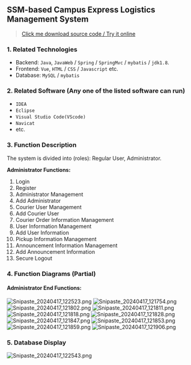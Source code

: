 ## SSM-based Campus Express Logistics Management System

> [Click me download source code / Try it online](https://www.devquizdone.online/detail/1edf23c7010442fb9fbbeb2bbcd8c1ea/ghb20250916) 


### 1. Related Technologies
- Backend: `Java`, `JavaWeb` / `Spring` / `SpringMvc` / `mybatis` / `jdk1.8`.
- Frontend: `Vue`, `HTML` / `CSS` / `Javascript` etc.
- Database: `MySQL` / `mybatis`

### 2. Related Software (Any one of the listed software can run)
- `IDEA`
- `Eclipse`
- `Visual Studio Code(VScode)`
- `Navicat`
- etc.

### 3. Function Description
The system is divided into (roles): Regular User, Administrator.

**Administrator Functions:**
1. Login
2. Register
3. Administrator Management
4. Add Administrator
5. Courier User Management
6. Add Courier User
7. Courier Order Information Management
8. User Information Management
9. Add User Information
10. Pickup Information Management
11. Announcement Information Management
12. Add Announcement Information
13. Secure Logout

### 4. Function Diagrams (Partial)

#### Administrator End Functions:
![Snipaste_20240417_122523.png](https://store.ptcc9.top/notmaker/user_upload/3bd80f18ce8947948de216e157f71105/2024-04-17%2012:36:55_Snipaste_2024-04-17_12-25-23.png)
![Snipaste_20240417_121754.png](https://store.ptcc9.top/notmaker/user_upload/3bd80f18ce8947948de216e157f71105/2024-04-17%2012:37:03_Snipaste_2024-04-17_12-17-54.png)
![Snipaste_20240417_121802.png](https://store.ptcc9.top/notmaker/user_upload/3bd80f18ce8947948de216e157f71105/2024-04-17%2012:37:06_Snipaste_2024-04-17_12-18-02.png)
![Snipaste_20240417_121811.png](https://store.ptcc9.top/notmaker/user_upload/3bd80f18ce8947948de216e157f71105/2024-04-17%2012:37:10_Snipaste_2024-04-17_12-18-11.png)
![Snipaste_20240417_121818.png](https://store.ptcc9.top/notmaker/user_upload/3bd80f18ce8947948de216e157f71105/2024-04-17%2012:37:14_Snipaste_2024-04-17_12-18-18.png)
![Snipaste_20240417_121828.png](https://store.ptcc9.top/notmaker/user_upload/3bd80f18ce8947948de216e157f71105/2024-04-17%2012:37:18_Snipaste_2024-04-17_12-18-28.png)
![Snipaste_20240417_121847.png](https://store.ptcc9.top/notmaker/user_upload/3bd80f18ce8947948de216e157f71105/2024-04-17%2012:37:28_Snipaste_2024-04-17_12-18-47.png)
![Snipaste_20240417_121853.png](https://store.ptcc9.top/notmaker/user_upload/3bd80f18ce8947948de216e157f71105/2024-04-17%2012:37:32_Snipaste_2024-04-17_12-18-53.png)![Snipaste_20240417_121859.png](https://store.ptcc9.top/notmaker/user_upload/3bd80f18ce8947948de216e157f71105/2024-04-17%2012:37:42_Snipaste_2024-04-17_12-18-59.png)
![Snipaste_20240417_121906.png](https://store.ptcc9.top/notmaker/user_upload/3bd80f18ce8947948de216e157f71105/2024-04-17%2012:37:47_Snipaste_2024-04-17_12-19-06.png)
### 5. Database Display
![Snipaste_20240417_122543.png](https://store.ptcc9.top/notmaker/user_upload/3bd80f18ce8947948de216e157f71105/2024-04-17%2012:38:05_Snipaste_2024-04-17_12-25-43.png)
